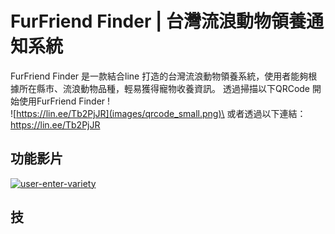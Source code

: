 # FurFriend Finder | 台灣流浪動物領養通知系統
FurFriend Finder 是一款結合line 打造的台灣流浪動物領養系統，使用者能夠根據所在縣市、流浪動物品種，輕易獲得寵物收養資訊。
透過掃描以下QRCode 開始使用FurFriend Finder !\
![https://lin.ee/Tb2PjJR](images/qrcode_small.png)\
或者透過以下連結：\
https://lin.ee/Tb2PjJR

## 功能影片
<!-- <video width="640" height="480" controls>
  <source src="images/user-enter-city.mov">
  您的瀏覽器不支援影片播放。
</video> -->
[![user-enter-variety](https://img.youtube.com/vi/ntqMX1U_UMQ/maxresdefault.jpg)](https://youtube.com/shorts/ntqMX1U_UMQ?feature=share)




## 技